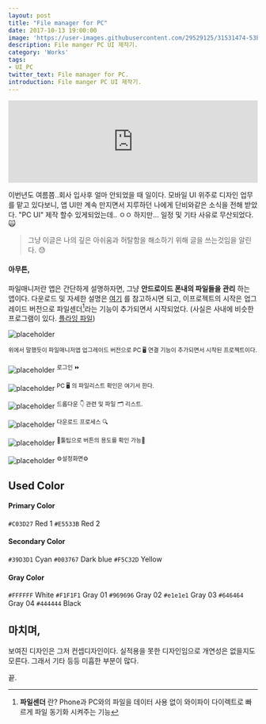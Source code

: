 ```yaml
---
layout: post
title: "File manager for PC"
date: 2017-10-13 19:00:00
image: 'https://user-images.githubusercontent.com/29529125/31531474-53bbd3f2-b022-11e7-8d79-5e5682ed1f1b.jpg'
description: File manger PC UI 제작기.
category: 'Works'
tags:
- UI_PC
twitter_text: File manager for PC.
introduction: File manger PC UI 제작기.
---
```


<iframe width="100%" height="166" scrolling="no" frameborder="no" src="https://w.soundcloud.com/player/?url=https%3A//api.soundcloud.com/tracks/230125585&amp;color=%232196f3&amp;auto_play=false&amp;hide_related=false&amp;show_comments=true&amp;show_user=true&amp;show_reposts=false&amp;show_teaser=true"></iframe>

이번년도 여름쯤..회사 입사후 얼마 안되었을 때 일이다. 
모바일 UI 위주로 디자인 업무를 맡고 있다보니, 앱 UI만 계속 만지면서 지루하던 나에게 단비와같은 소식을 전해 받았다.
"PC UI" 제작 할수 있게되었는데.. ㅇㅇ 하지만... 일정 및 기타 사유로 무산되었다. 🙀

> 그냥 이글은 나의 깊은 아쉬움과 허탈함을 해소하기 위해 글을 쓰는것임을 알린다. 😓

#### 아무튼,
파일매니저란 앱은 간단하게 설명하자면, 그냥 **안드로이드 폰내의 파일들을 관리** 하는 앱이다. 
다운로드 및 자세한 설명은 [여기](https://rte4a.app.goo.gl/TYCN) 를 참고하시면 되고,
이프로젝트의 시작은 업그레이드 버전으로 파일센더[^file-sender]라는 기능이 추가되면서 시작되었다.
(사실은 사내에 비슷한 프로그램이 있다. [플라잉 파일](https://flying-file.com/new_index_kr.php))


![placeholder](https://user-images.githubusercontent.com/29529125/31531198-8a1858a0-b020-11e7-920e-7a0c85b48fd1.jpg)

<sup>위에서 말했듯이 파일매니저앱 업그레이드 버전으로 PC 🖥 연결 기능이 추가되면서 시작된 프로젝트이다. </sup>

![placeholder](https://user-images.githubusercontent.com/29529125/31534589-8b7ceafa-b032-11e7-9b26-fae0db2928b5.jpg)
<sup>로그인 ⏩</sup>

![placeholder](https://user-images.githubusercontent.com/29529125/31532237-eb018c94-b026-11e7-9139-e670e6335c73.jpg)
<sup>PC 🖥 의 파일리스트 확인은 여기서 한다.</sup>

![placeholder](https://user-images.githubusercontent.com/29529125/31533760-de6568c2-b02e-11e7-900c-d7bde53c5418.jpg)
<sup>드롭다운 👇 관련 및 파일 🗂 리스트.</sup>

![placeholder](https://user-images.githubusercontent.com/29529125/31533891-68f7b85a-b02f-11e7-922d-c27b1f4a86d0.jpg)
<sup>다운로드 프로세스 🔍</sup>

![placeholder](https://user-images.githubusercontent.com/29529125/31534241-169d0b08-b031-11e7-923b-7fd2fc769b54.jpg)
<sup>🤘툴팁으로 버튼의 용도를 확인 가능🤘</sup>

![placeholder](https://user-images.githubusercontent.com/29529125/31540951-0b021d6c-b048-11e7-89ea-5628f4a5bfac.jpg)
<sup>⚙설정화면⚙</sup>

## Used Color

#### Primary Color

`#C03D27` Red 1
`#E5533B` Red 2

#### Secondary Color

`#39D3D1` Cyan
`#003767` Dark blue
`#F5C32D` Yellow

#### Gray Color

`#FFFFFF` White
`#F1F1F1` Gray 01
`#969696` Gray 02
`#e1e1e1` Gray 03
`#646464` Gray 04
`#444444` Black

## 마치며,

보여진 디자인은 그저 컨셉디자인이다. 실적용을 못한 디자인임으로 개연성은 없을지도 모른다. 그래서 기타 등등 미흡한 부분이 많다.

끝.

 [^file-sender]: **파일센더** 란? Phone과 PC와의 파일을 데이터 사용 없이 와이파이 다이렉트로 빠르게 파일 동기화 시켜주는 기능
